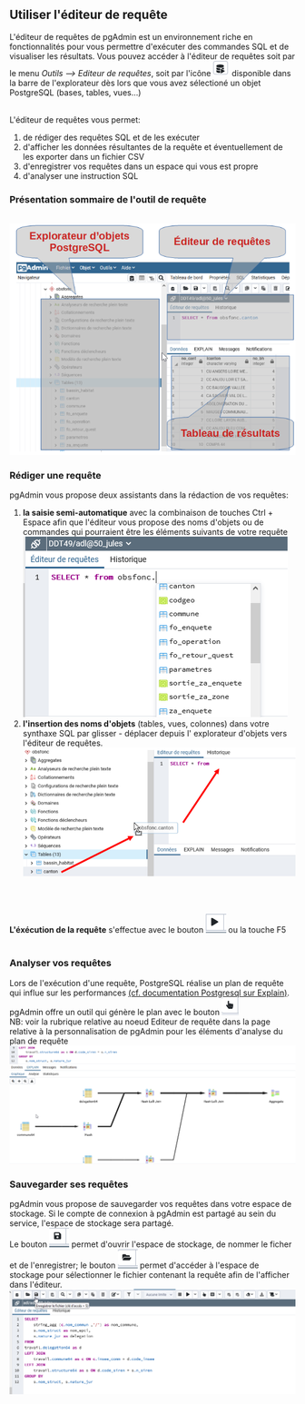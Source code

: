 ## Utiliser l'éditeur de requête
L'éditeur de requêtes de pgAdmin est un environnement riche en fonctionnalités pour vous permettre d'exécuter des
commandes SQL et de visualiser les résultats. Vous pouvez accéder à l'éditeur de requêtes soit par le menu *Outils --> 
Editeur de requêtes*, soit par l'icône ![icone_requêteur](./img/icone_requete.png) disponible dans la barre
de l'explorateur dès lors que vous avez sélectioné un objet PostgreSQL (bases, tables, vues...)

<br/>L'éditeur de requêtes vous permet:
1. de rédiger des requêtes SQL et de les exécuter
2. d'afficher les données résultantes de la requête et éventuellement de les exporter dans un fichier CSV
3. d'enregistrer vos requêtes dans un espace qui vous est propre
4. d'analyser une instruction SQL

### Présentation sommaire de l'outil de requête
<br/>![editeur_presentation](./img/editeur_presentation.png) <br/>

### Rédiger une requête
pgAdmin vous propose deux assistants dans la rédaction de vos requêtes:
1. **la saisie semi-automatique** avec la combinaison de touches Ctrl + Espace afin que l'éditeur vous propose des noms
d'objets ou de commandes qui pourraient être les éléments suivants de votre requête
<br/>![editeur_ctrl](./img/editeur_ctrl.png)    
2. **l'insertion des noms d'objets** (tables, vues, colonnes) dans votre synthaxe SQL par glisser - déplacer depuis l'
explorateur d'objets vers l'éditeur de requêtes.
<br/>![editeur_glisser](./img/editeur_glisser.png) 
<br/>  

<br/> **L'éxécution de la requête** s'effectue avec le bouton ![icone_executer](./img/icone_executer.png) ou la touche F5   
<br/>   

### Analyser vos requêtes
Lors de l'exécution d'une requête, PostgreSQL réalise un plan de requête qui influe sur les performances [(cf. documentation Postgresql sur Explain)](https://docs.postgresql.fr/10/using-explain.html).
pgAdmin offre un outil qui génère le plan avec le bouton ![editeur_explain](./img/editeur_explain.png)
<br/>NB: voir la rubrique relative au noeud Editeur de requête dans la page relative à la personnalisation de pgAdmin pour les éléments d'analyse du plan de requête
<br/>![editeur_result_explain](./img/editeur_result_explain.png)


### Sauvegarder ses requêtes
pgAdmin vous propose de sauvegarder vos requêtes dans votre espace de stockage. Si le compte de connexion à pgAdmin est partagé au sein du service,
l'espace de stockage sera partagé.
<br/>Le bouton ![editeur_stock_enregistrement](./img/editeur_stock_enregistrement.png) permet d'ouvrir l'espace de stockage, de nommer le ficher
et de l'enregistrer; le bouton ![editeur_stock_open](./img/editeur_stock_open.png) permet d'accéder à l'espace de stockage 
pour sélectionner le fichier contenant la requête afin de l'afficher dans l'éditeur.
<br/>
![editeur-save](./img/editeur-save.png)

